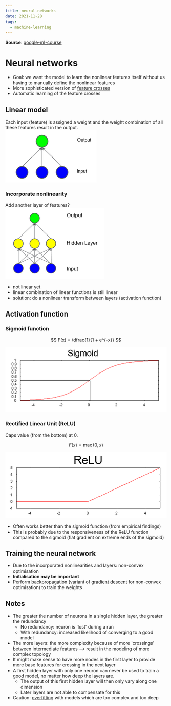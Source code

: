 ```yaml
---
title: neural-networks
date: 2021-11-28
tags:
  - machine-learning
---
```


**Source**: [google-ml-course](bibliography/google-ml-course.md)

# Neural networks
* Goal: we want the model to learn the nonlinear features itself without us having to manually define the nonlinear features
* More sophisticated version of [feature crosses](ma/feature-crossing.md)
* Automatic learning of the feature crosses

## Linear model
Each input (feature) is assigned a weight and the weight combination of all these features result in the output.  
![](/_img/linear-model.png)  


### Incorporate nonlinearity
Add another layer of features?  
![](/_img/linear-model-with-hidden-layer.png)  
* not linear yet
* linear combination of linear functions is still linear
* solution: do a nonlinear transform between layers (activation function)

## Activation function
### Sigmoid function
$$ F(x) = \dfrac{1}{1 + e^{-x}} $$

![](/_img/sigmoid.png)


### Rectified Linear Unit (ReLU)
Caps value (from the bottom) at 0.

$$ F(x) = \max (0, x)$$

![](/_img/relu.png)

* Often works better than the sigmoid function (from empirical findings)
* This is probably due to the responsiveness of the ReLU function compared to the sigmoid (flat gradient on extreme ends of the sigmoid)

## Training the neural network
* Due to the incorporated nonlinearities and layers: non-convex optimisation
* **Initialisation may be important**
* Perform [backpropagation](ma/backpropagation.md) (variant of [gradient descent](ma/gradient-descent.md) for non-convex optimisation) to train the weights 

## Notes
* The greater the number of neurons in a single hidden layer, the greater the redundancy
	* No redundancy: neuron is 'lost' during a run
	* With redundancy: increased likelihood of converging to a good model
* The more layers: the more complexity because of more 'crossings' between intermediate features --> result in the modeling of more complex topology
* It might make sense to have more nodes in the first layer to provide more base features for crossing in the next layer
* A first hidden layer with only one neuron can never be used to train a good model, no matter how deep the layers are.
	* The output of this first hidden layer will then only vary along one dimension
	* Later layers are not able to compensate for this
* Caution: [overfitting](ma/overfitting.md) with models which are too complex and too deep